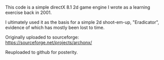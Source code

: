 This code is a simple directX 8.1 2d game engine I wrote as a learning exercise back in 2001.

I ultimately used it as the basis for a simple 2d shoot-em-up, "Eradicator", evidence of which has mostly been lost to time.

Originally uploaded to sourceforge: https://sourceforge.net/projects/archonx/

Reuploaded to github for posterity.
